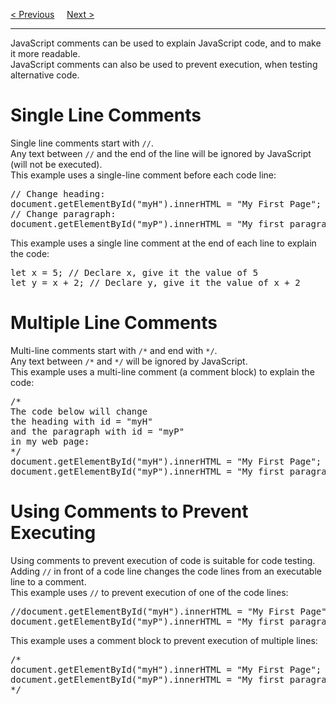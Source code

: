 <a href="/JS/Syntax.md">&lt; Previous</a>
&nbsp;&nbsp;&nbsp;
<a href="/JS/Variables.md">Next &gt;</a>
<hr>
JavaScript comments can be used to explain JavaScript code, and to make it more readable.
<br>
JavaScript comments can also be used to prevent execution, when testing alternative code.
<h1>Single Line Comments</h1>
Single line comments start with <code>//</code>.
<br>
Any text between <code>//</code> and the end of the line will be ignored by JavaScript (will not be executed).
<br>
This example uses a single-line comment before each code line:
<pre>
// Change heading:
document.getElementById("myH").innerHTML = "My First Page";
// Change paragraph:
document.getElementById("myP").innerHTML = "My first paragraph.";
</pre>
This example uses a single line comment at the end of each line to explain the code:
<pre>
let x = 5; // Declare x, give it the value of 5
let y = x + 2; // Declare y, give it the value of x + 2
</pre>
<h1>Multiple Line Comments</h1>
Multi-line comments start with <code>/*</code> and end with <code>*/</code>.
<br>
Any text between <code>/*</code> and <code>*/</code> will be ignored by JavaScript.
<br>
This example uses a multi-line comment (a comment block) to explain the code:
<pre>
/*
The code below will change
the heading with id = "myH"
and the paragraph with id = "myP"
in my web page:
*/
document.getElementById("myH").innerHTML = "My First Page";
document.getElementById("myP").innerHTML = "My first paragraph.";
</pre>
<h1>Using Comments to Prevent Executing</h1>
Using comments to prevent execution of code is suitable for code testing.
<br>
Adding <code>//</code> in front of a code line changes the code lines from an executable line to a comment.
<br>
This example uses <code>//</code> to prevent execution of one of the code lines:
<pre>
//document.getElementById("myH").innerHTML = "My First Page";
document.getElementById("myP").innerHTML = "My first paragraph.";
</pre>
This example uses a comment block to prevent execution of multiple lines:
<pre>
/*
document.getElementById("myH").innerHTML = "My First Page";
document.getElementById("myP").innerHTML = "My first paragraph.";
*/
</pre>
